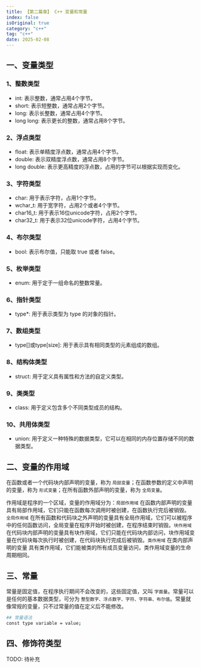 ```yaml
---
title: 【第二篇章】 C++ 变量和常量
index: false
isOriginal: true
category: "c++"
tag: "c++"
date: 2025-02-08
---
```


## 一、变量类型

### 1、整数类型
- int: 表示整数，通常占用4个字节。
- short: 表示短整数，通常占用2个字节。
- long: 表示长整数，通常占用4个字节。
- long long: 表示更长的整数，通常占用8个字节。

### 2、浮点类型
- float: 表示单精度浮点数，通常占用4个字节。
- double: 表示双精度浮点数，通常占用8个字节。
- long double: 表示更高精度的浮点数，占用的字节可以根据实现而变化。

### 3、字符类型
- char: 用于表示字符，占用1个字节。
- wchar_t: 用于宽字符，占用2个或者4个字节。
- char16_t: 用于表示16位unicode字符，占用2个字节。
- char32_t: 用于表示32位unicode字符，占用4个字节。

### 4、布尔类型
- bool: 表示布尔值，只能取 true 或者 false。

### 5、枚举类型
- enum: 用于定于一组命名的整数常量。

### 6、指针类型
- type*: 用于表示类型为 type 的对象的指针。

### 7、数组类型
- type[]或type[size]: 用于表示具有相同类型的元素组成的数组。

### 8、结构体类型
- struct: 用于定义具有属性和方法的自定义类型。

### 9、类类型
- class: 用于定义包含多个不同类型成员的结构。

### 10、共用体类型
- union: 用于定义一种特殊的数据类型，它可以在相同的内存位置存储不同的数据类型。

## 二、变量的作用域

在函数或者一个代码块内部声明的变量，称为 `局部变量`；在函数参数的定义中声明的变量，称为 `形式变量`；在所有函数外部声明的变量，称为 `全局变量`。

作用域是程序的一个区域，变量的作用域分为：`局部作用域` 在函数内部声明的变量具有局部作用域，它们只能在函数每次调用时被创建，在函数执行完后被销毁。
`全局作用域` 在所有函数和代码块之外声明的变量具有全局作用域，它们可以被程序中的任何函数访问，全局变量在程序开始时被创建，在程序结束时销毁。`块作用域`
在代码块内部声明的变量具有块作用域，它们只能在代码块内部访问，块作用域变量在代码块每次执行时被创建，在代码块执行完成后被销毁。`类作用域` 在类内部声明的变量
具有类作用域，它们能被类的所有成员变量访问，类作用域变量的生命周期相同。

## 三、常量
常量是固定值，在程序执行期间不会改变的，这些固定值，又叫 `字面量`。常量可以是任何的基本数据类型，可分为 `整型数字、浮点数字、字符、字符串、布尔值`。常量就像常规的变量，只不过常量的值在定义后不能修改。

```bash
## 常量语法
const type variable = value;
```

## 四、修饰符类型
TODO: 待补充



